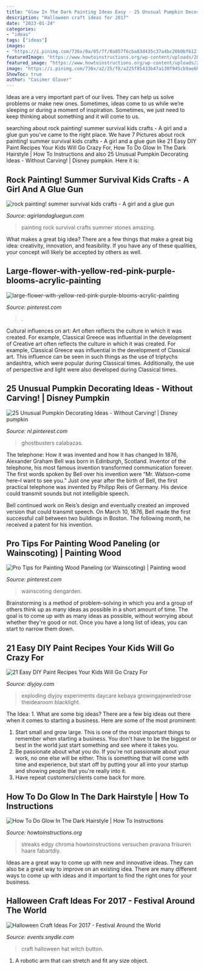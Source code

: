 ```yaml
---
title: "Glow In The Dark Painting Ideas Easy - 25 Unusual Pumpkin Decorating Ideas"
description: "Halloween craft ideas for 2017"
date: "2023-01-24"
categories:
- "ideas"
tags: ["ideas"]
images:
- "https://i.pinimg.com/736x/0a/85/7f/0a857f6cba83d435c37a4bc20b0bf612.jpg"
featuredImage: "https://www.howtoinstructions.org/wp-content/uploads/2016/11/How-To-Do-Glow-In-The-Dark-Hairstyle-2.jpg"
featured_image: "https://www.howtoinstructions.org/wp-content/uploads/2016/11/How-To-Do-Glow-In-The-Dark-Hairstyle-2.jpg"
image: "https://i.pinimg.com/736x/a2/25/f8/a225f85433b47a130f945cb9ae6b2bf1.jpg"
ShowToc: true
author: "Casimer Glover"
---
```



Ideas are a very important part of our lives. They can help us solve problems or make new ones. Sometimes, ideas come to us while we’re sleeping or during a moment of inspiration. Sometimes, we just need to keep thinking about something and it will come to us.

	

		
searching about rock painting! summer survival kids crafts - A girl and a glue gun you've came to the right place. We have 7 Pictures about rock painting! summer survival kids crafts - A girl and a glue gun like 21 Easy DIY Paint Recipes Your Kids Will Go Crazy For, How To Do Glow In The Dark Hairstyle | How To Instructions and also 25 Unusual Pumpkin Decorating Ideas - Without Carving! | Disney pumpkin. Here it is:
		
    
## Rock Painting! Summer Survival Kids Crafts - A Girl And A Glue Gun

<img loading=lazy src="http://www.agirlandagluegun.com/wp-content/uploads/2014/05/how-to-paint-pebbles-and-stones.jpg" onerror="this.onerror=null;this.src='https://tse4.mm.bing.net/th?id=OIP.hKKMMVsDOoElhUl-konEfgAAAA&amp;pid=15.1';" alt="rock painting! summer survival kids crafts - A girl and a glue gun">

_Source: agirlandagluegun.com_

>painting rock survival crafts summer stones amazing. 

	

What makes a great big idea?
There are a few things that make a great big idea: creativity, innovation, and feasibility. If you have any of these qualities, your concept will likely be accepted by others as well.

    
## Large-flower-with-yellow-red-pink-purple-blooms-acrylic-painting

<img loading=lazy src="https://i.pinimg.com/736x/a2/25/f8/a225f85433b47a130f945cb9ae6b2bf1.jpg" onerror="this.onerror=null;this.src='https://tse3.mm.bing.net/th?id=OIP.uGdKR117TxRf-RGv9KpdFAHaKW&amp;pid=15.1';" alt="large-flower-with-yellow-red-pink-purple-blooms-acrylic-painting">

_Source: pinterest.com_

>. 

	

Cultural influences on art: Art often reflects the culture in which it was created. For example, Classical Greece was influential in the development of
Creative art often reflects the culture in which it was created. For example, Classical Greece was influential in the development of Classical art. This influence can be seen in such things as the use of triptychs andashtra, which were popular during Classical times. Additionally, the use of perspective and light were also developed during Classical times.

    
## 25 Unusual Pumpkin Decorating Ideas - Without Carving! | Disney Pumpkin

<img loading=lazy src="https://i.pinimg.com/736x/42/6c/1e/426c1ee2a47c0eeaf1f559e4e5dbbd46.jpg" onerror="this.onerror=null;this.src='https://tse3.mm.bing.net/th?id=OIP.DyWSFQv8egR9yGEukFNe6QHaJ3&amp;pid=15.1';" alt="25 Unusual Pumpkin Decorating Ideas - Without Carving! | Disney pumpkin">

_Source: nl.pinterest.com_

>ghostbusters calabazas. 

	

The telephone: How it was invented and how it has changed
In 1876, Alexander Graham Bell was born in Edinburgh, Scotland. Inventor of the telephone, his most famous invention transformed communication forever. The first words spoken by Bell over his invention were “Mr. Watson–come here–I want to see you.” 
Just one year after the birth of Bell, the first practical telephone was invented by Philipp Reis of Germany. His device could transmit sounds but not intelligible speech. 

Bell continued work on Reis’s design and eventually created an improved version that could transmit speech. On March 10, 1876, Bell made the first successful call between two buildings in Boston. The following month, he received a patent for his invention.

    
## Pro Tips For Painting Wood Paneling (or Wainscoting) | Painting Wood

<img loading=lazy src="https://i.pinimg.com/736x/0a/85/7f/0a857f6cba83d435c37a4bc20b0bf612.jpg" onerror="this.onerror=null;this.src='https://tse4.mm.bing.net/th?id=OIP.uY6oB1rKGf-uuzeW12rBDwHaJ3&amp;pid=15.1';" alt="Pro Tips for Painting Wood Paneling (or Wainscoting) | Painting wood">

_Source: pinterest.com_

>wainscoting dengarden. 

	

Brainstorming is a method of problem-solving in which you and a group of others think up as many ideas as possible in a short amount of time. The goal is to come up with as many ideas as possible, without worrying about whether they're good or not. Once you have a long list of ideas, you can start to narrow them down.

    
## 21 Easy DIY Paint Recipes Your Kids Will Go Crazy For

<img loading=lazy src="https://diyjoy.com/wp-content/uploads/2015/08/glow-in-the-dark-paint-for-kids.jpg" onerror="this.onerror=null;this.src='https://tse1.mm.bing.net/th?id=OIP.gQiTzY8uWVq_0HrC0XLOLAHaMW&amp;pid=15.1';" alt="21 Easy DIY Paint Recipes Your Kids Will Go Crazy For">

_Source: diyjoy.com_

>exploding diyjoy experiments daycare kebaya growingajeweledrose theidearoom blacklight. 

	

The Idea: 1. What are some big ideas?
There are a few big ideas out there when it comes to starting a business. Here are some of the most prominent:
1. Start small and grow large. This is one of the most important things to remember when starting a business. You don't have to be the biggest or best in the world just start something and see where it takes you.
2. Be passionate about what you do. If you're not passionate about your work, no one else will be either. This is something that will come with time and experience, but start off by putting your all into your startup and showing people that you're really into it.
3. Have repeat customers/clients come back for more.

    
## How To Do Glow In The Dark Hairstyle | How To Instructions

<img loading=lazy src="https://www.howtoinstructions.org/wp-content/uploads/2016/11/How-To-Do-Glow-In-The-Dark-Hairstyle-2.jpg" onerror="this.onerror=null;this.src='https://tse2.mm.bing.net/th?id=OIP.WoGygrDvBuZjcfJwQOl71AHaJ-&amp;pid=15.1';" alt="How To Do Glow In The Dark Hairstyle | How To Instructions">

_Source: howtoinstructions.org_

>streaks edgy chroma howtoinstructions versuchen pravana frisuren haare fabartdiy. 

	

Ideas are a great way to come up with new and innovative ideas. They can also be a great way to improve on an existing idea. There are many different ways to come up with ideas and it important to find the right ones for your business.

    
## Halloween Craft Ideas For 2017 - Festival Around The World

<img loading=lazy src="http://events.snydle.com/files/2017/06/Halloween-Craft-Ideas-For-2017-2.jpg" onerror="this.onerror=null;this.src='https://tse3.mm.bing.net/th?id=OIP.vJgXYRhxD3aHeSuacNkLDQHaLH&amp;pid=15.1';" alt="Halloween Craft Ideas For 2017 - Festival Around the World">

_Source: events.snydle.com_

>craft halloween hat witch button. 

	

1. A robotic arm that can stretch and fit any size object.

